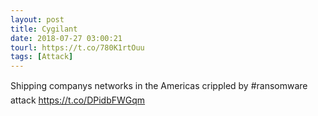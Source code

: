 ```yaml
---
layout: post
title: Cygilant
date: 2018-07-27 03:00:21
tourl: https://t.co/780K1rtOuu
tags: [Attack]
---
```

Shipping companys networks in the Americas crippled by #ransomware attack https://t.co/DPidbFWGqm